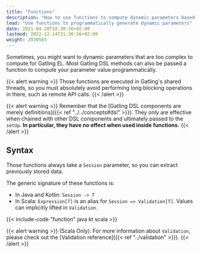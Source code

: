 ```yaml
---
title: "Functions"
description: "How to use functions to compute dynamic parameters based on Session data using all the power of programing language of choice (Java, Kotlin or Scala)"
lead: "Use functions to programmatically generate dynamic parameters"
date: 2021-04-20T18:30:56+02:00
lastmod: 2022-12-14T21:30:56+02:00
weight: 2030503
---
```


Sometimes, you might want to dynamic parameters that are too complex to compute for Gatling EL.
Most Gatling DSL methods can also be passed a function to compute your parameter value programmatically.

{{< alert warning >}}
Those functions are executed in Gatling's shared threads, so you must absolutely avoid performing long blocking operations in there, such as remote API calls.
{{< /alert >}}

{{< alert warning >}}
Remember that the [Gatling DSL components are merely definitions]({{< ref "../../concepts#dsl" >}}). They only are effective when chained with other DSL components and ultimately passed to the `setUp`. **In particular, they have no effect when used inside functions.**
{{< /alert >}}

## Syntax

Those functions always take a `Session` parameter, so you can extract previously stored data.

The generic signature of these functions is:

* In Java and Kotlin: `Session -> T`
* In Scala: `Expression[T]` is an alias for `Session => Validation[T]`. Values can implicitly lifted in `Validation`.

{{< include-code "function" java kt scala >}}

{{< alert warning >}}
(Scala Only): For more information about `Validation`, please check out the [Validation reference]({{< ref "../validation" >}}).
{{< /alert >}}

